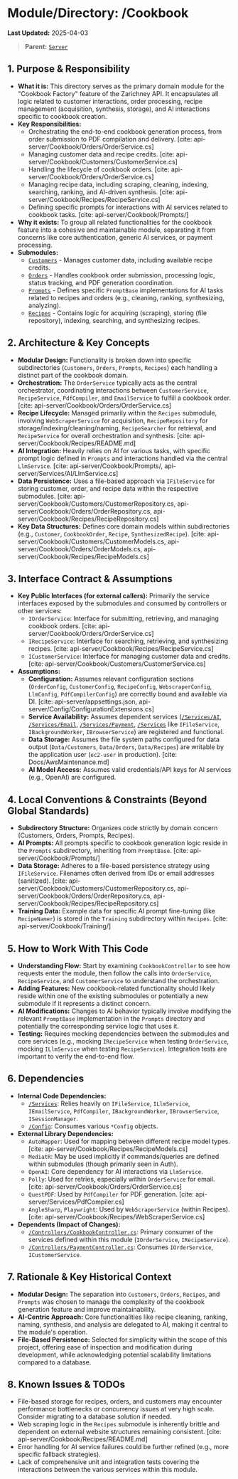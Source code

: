 # Module/Directory: /Cookbook

**Last Updated:** 2025-04-03

> **Parent:** [`Server`](../README.md)

## 1. Purpose & Responsibility

* **What it is:** This directory serves as the primary domain module for the "Cookbook Factory" feature of the Zarichney API. It encapsulates all logic related to customer interactions, order processing, recipe management (acquisition, synthesis, storage), and AI interactions specific to cookbook creation.
* **Key Responsibilities:**
    * Orchestrating the end-to-end cookbook generation process, from order submission to PDF compilation and delivery. [cite: api-server/Cookbook/Orders/OrderService.cs]
    * Managing customer data and recipe credits. [cite: api-server/Cookbook/Customers/CustomerService.cs]
    * Handling the lifecycle of cookbook orders. [cite: api-server/Cookbook/Orders/OrderService.cs]
    * Managing recipe data, including scraping, cleaning, indexing, searching, ranking, and AI-driven synthesis. [cite: api-server/Cookbook/Recipes/RecipeService.cs]
    * Defining specific prompts for interactions with AI services related to cookbook tasks. [cite: api-server/Cookbook/Prompts/]
* **Why it exists:** To group all related functionalities for the cookbook feature into a cohesive and maintainable module, separating it from concerns like core authentication, generic AI services, or payment processing.
* **Submodules:**
    * [`Customers`](./Customers/README.md) - Manages customer data, including available recipe credits.
    * [`Orders`](./Orders/README.md) - Handles cookbook order submission, processing logic, status tracking, and PDF generation coordination.
    * [`Prompts`](./Prompts/README.md) - Defines specific `PromptBase` implementations for AI tasks related to recipes and orders (e.g., cleaning, ranking, synthesizing, analyzing).
    * [`Recipes`](./Recipes/README.md) - Contains logic for acquiring (scraping), storing (file repository), indexing, searching, and synthesizing recipes.

## 2. Architecture & Key Concepts

* **Modular Design:** Functionality is broken down into specific subdirectories (`Customers`, `Orders`, `Prompts`, `Recipes`) each handling a distinct part of the cookbook domain.
* **Orchestration:** The `OrderService` typically acts as the central orchestrator, coordinating interactions between `CustomerService`, `RecipeService`, `PdfCompiler`, and `EmailService` to fulfill a cookbook order. [cite: api-server/Cookbook/Orders/OrderService.cs]
* **Recipe Lifecycle:** Managed primarily within the `Recipes` submodule, involving `WebScraperService` for acquisition, `RecipeRepository` for storage/indexing/cleaning/naming, `RecipeSearcher` for retrieval, and `RecipeService` for overall orchestration and synthesis. [cite: api-server/Cookbook/Recipes/README.md]
* **AI Integration:** Heavily relies on AI for various tasks, with specific prompt logic defined in `Prompts` and interactions handled via the central `LlmService`. [cite: api-server/Cookbook/Prompts/, api-server/Services/AI/LlmService.cs]
* **Data Persistence:** Uses a file-based approach via `IFileService` for storing customer, order, and recipe data within the respective submodules. [cite: api-server/Cookbook/Customers/CustomerRepository.cs, api-server/Cookbook/Orders/OrderRepository.cs, api-server/Cookbook/Recipes/RecipeRepository.cs]
* **Key Data Structures:** Defines core domain models within subdirectories (e.g., `Customer`, `CookbookOrder`, `Recipe`, `SynthesizedRecipe`). [cite: api-server/Cookbook/Customers/CustomerModels.cs, api-server/Cookbook/Orders/OrderModels.cs, api-server/Cookbook/Recipes/RecipeModels.cs]

## 3. Interface Contract & Assumptions

* **Key Public Interfaces (for external callers):** Primarily the service interfaces exposed by the submodules and consumed by controllers or other services:
    * `IOrderService`: Interface for submitting, retrieving, and managing cookbook orders. [cite: api-server/Cookbook/Orders/OrderService.cs]
    * `IRecipeService`: Interface for searching, retrieving, and synthesizing recipes. [cite: api-server/Cookbook/Recipes/RecipeService.cs]
    * `ICustomerService`: Interface for managing customer data and credits. [cite: api-server/Cookbook/Customers/CustomerService.cs]
* **Assumptions:**
    * **Configuration:** Assumes relevant configuration sections (`OrderConfig`, `CustomerConfig`, `RecipeConfig`, `WebscraperConfig`, `LlmConfig`, `PdfCompilerConfig`) are correctly bound and available via DI. [cite: api-server/appsettings.json, api-server/Config/ConfigurationExtensions.cs]
    * **Service Availability:** Assumes dependent services ([`/Services/AI`](../../Services/AI/README.md), [`/Services/Email`](../../Services/Email/README.md), [`/Services/Payment`](../../Services/Payment/README.md), [`/Services`](../../Services/README.md) like `IFileService`, `IBackgroundWorker`, `IBrowserService`) are registered and functional.
    * **Data Storage:** Assumes the file system paths configured for data output (`Data/Customers`, `Data/Orders`, `Data/Recipes`) are writable by the application user (`ec2-user` in production). [cite: Docs/AwsMaintenance.md]
    * **AI Model Access:** Assumes valid credentials/API keys for AI services (e.g., OpenAI) are configured.

## 4. Local Conventions & Constraints (Beyond Global Standards)

* **Subdirectory Structure:** Organizes code strictly by domain concern (Customers, Orders, Prompts, Recipes).
* **AI Prompts:** All prompts specific to cookbook generation logic reside in the `Prompts` subdirectory, inheriting from `PromptBase`. [cite: api-server/Cookbook/Prompts/]
* **Data Storage:** Adheres to a file-based persistence strategy using `IFileService`. Filenames often derived from IDs or email addresses (sanitized). [cite: api-server/Cookbook/Customers/CustomerRepository.cs, api-server/Cookbook/Orders/OrderRepository.cs, api-server/Cookbook/Recipes/RecipeRepository.cs]
* **Training Data:** Example data for specific AI prompt fine-tuning (like `RecipeNamer`) is stored in the `Training` subdirectory within `Recipes`. [cite: api-server/Cookbook/Training/]

## 5. How to Work With This Code

* **Understanding Flow:** Start by examining `CookbookController` to see how requests enter the module, then follow the calls into `OrderService`, `RecipeService`, and `CustomerService` to understand the orchestration.
* **Adding Features:** New cookbook-related functionality should likely reside within one of the existing submodules or potentially a new submodule if it represents a distinct concern.
* **AI Modifications:** Changes to AI behavior typically involve modifying the relevant `PromptBase` implementation in the `Prompts` directory and potentially the corresponding service logic that uses it.
* **Testing:** Requires mocking dependencies between the submodules and core services (e.g., mocking `IRecipeService` when testing `OrderService`, mocking `ILlmService` when testing `RecipeService`). Integration tests are important to verify the end-to-end flow.

## 6. Dependencies

* **Internal Code Dependencies:**
    * [`/Services`](../../Services/README.md): Relies heavily on `IFileService`, `ILlmService`, `IEmailService`, `PdfCompiler`, `IBackgroundWorker`, `IBrowserService`, `ISessionManager`.
    * [`/Config`](../../Config/README.md): Consumes various `*Config` objects.
* **External Library Dependencies:**
    * `AutoMapper`: Used for mapping between different recipe model types. [cite: api-server/Cookbook/Recipes/RecipeModels.cs]
    * `MediatR`: May be used implicitly if commands/queries are defined within submodules (though primarily seen in Auth).
    * `OpenAI`: Core dependency for AI interactions via `LlmService`.
    * `Polly`: Used for retries, especially within `OrderService` for email. [cite: api-server/Cookbook/Orders/OrderService.cs]
    * `QuestPDF`: Used by `PdfCompiler` for PDF generation. [cite: api-server/Services/PdfCompiler.cs]
    * `AngleSharp`, `Playwright`: Used by `WebScraperService` (within Recipes). [cite: api-server/Cookbook/Recipes/WebScraperService.cs]
* **Dependents (Impact of Changes):**
    * [`/Controllers/CookbookController.cs`](../../Controllers/CookbookController.cs): Primary consumer of the services defined within this module (`IOrderService`, `IRecipeService`).
    * [`/Controllers/PaymentController.cs`](../../Controllers/PaymentController.cs): Consumes `IOrderService`, `ICustomerService`.

## 7. Rationale & Key Historical Context

* **Modular Design:** The separation into `Customers`, `Orders`, `Recipes`, and `Prompts` was chosen to manage the complexity of the cookbook generation feature and improve maintainability.
* **AI-Centric Approach:** Core functionalities like recipe cleaning, ranking, naming, synthesis, and analysis are delegated to AI, making it central to the module's operation.
* **File-Based Persistence:** Selected for simplicity within the scope of this project, offering ease of inspection and modification during development, while acknowledging potential scalability limitations compared to a database.

## 8. Known Issues & TODOs

* File-based storage for recipes, orders, and customers may encounter performance bottlenecks or concurrency issues at very high scale. Consider migrating to a database solution if needed.
* Web scraping logic in the `Recipes` submodule is inherently brittle and dependent on external website structures remaining consistent. [cite: api-server/Cookbook/Recipes/README.md]
* Error handling for AI service failures could be further refined (e.g., more specific fallback strategies).
* Lack of comprehensive unit and integration tests covering the interactions between the various services within this module.